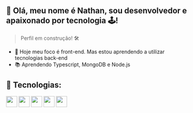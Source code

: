 <h2>👋 Olá, meu nome é Nathan, sou desenvolvedor e apaixonado por tecnologia 🕹️! </h2>

> Perfil em construção! 🛠️

- 🔭 Hoje meu foco é front-end. Mas estou aprendendo a utilizar tecnologias back-end
- 📚 Aprendendo Typescript, MongoDB e Node.js

<h2> 🧰&nbsp;Tecnologias: </h2>



 <img src="https://cdn.jsdelivr.net/gh/devicons/devicon/icons/html5/html5-original.svg" width="30" height="30"/> <img src="https://cdn.jsdelivr.net/gh/devicons/devicon/icons/css3/css3-original.svg" width="30" height="30"/>  <img src="https://cdn.jsdelivr.net/gh/devicons/devicon/icons/javascript/javascript-original.svg" width="30" height="30"/>
 <img src="https://cdn.jsdelivr.net/gh/devicons/devicon/icons/react/react-original.svg" width="30" height="30"/>  <img src="https://cdn.jsdelivr.net/gh/devicons/devicon/icons/nodejs/nodejs-original.svg" width="30" height="30"/>
